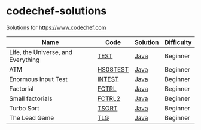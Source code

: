 codechef-solutions
==================

Solutions for https://www.codechef.com

| Name | Code | Solution | Difficulty |
| ---- | ---- | -------- | ---------- |
| Life, the Universe, and Everything | [TEST](https://www.codechef.com/problems/TEST) | [Java](./Beginner/TEST/Main.java) | Beginner
| ATM | [HS08TEST](https://www.codechef.com/problems/HS08TEST) | [Java](./Beginner/HS08TEST/Main.java) | Beginner
| Enormous Input Test | [INTEST](https://www.codechef.com/problems/INTEST) | [Java](./Beginner/INTEST/Main.java) | Beginner
| Factorial | [FCTRL](https://www.codechef.com/problems/FCTRL) | [Java](./Beginner/FCTRL/Main.java) | Beginner
| Small factorials | [FCTRL2](https://www.codechef.com/problems/FCTRL2) | [Java](./Beginner/FCTRL2/Main.java) | Beginner
| Turbo Sort | [TSORT](https://www.codechef.com/problems/TSORT) | [Java](./Beginner/TSORT/Main.java) | Beginner
| The Lead Game | [TLG](https://www.codechef.com/problems/TLG) | [Java](./Beginner/TLG/Main.java) | Beginner
